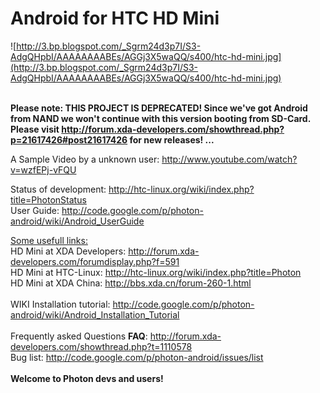 # Android for HTC HD Mini #
![http://3.bp.blogspot.com/_Sgrm24d3p7I/S3-AdgQHpbI/AAAAAAAABEs/AGGj3X5waQQ/s400/htc-hd-mini.jpg](http://3.bp.blogspot.com/_Sgrm24d3p7I/S3-AdgQHpbI/AAAAAAAABEs/AGGj3X5waQQ/s400/htc-hd-mini.jpg)<br><br>

<b>Please note: THIS PROJECT IS DEPRECATED! Since  we've got Android from NAND we won't continue with this version booting from SD-Card. Please visit <a href='http://forum.xda-developers.com/showthread.php?p=21617426#post21617426'>http://forum.xda-developers.com/showthread.php?p=21617426#post21617426</a> for new releases! ...</b><br>

A Sample Video by a unknown user: <a href='http://www.youtube.com/watch?v=wzfEPj-vFQU'>http://www.youtube.com/watch?v=wzfEPj-vFQU</a> <br>

Status of development: <a href='http://htc-linux.org/wiki/index.php?title=PhotonStatus'>http://htc-linux.org/wiki/index.php?title=PhotonStatus</a><br>
User Guide: <a href='http://code.google.com/p/photon-android/wiki/Android_UserGuide'>http://code.google.com/p/photon-android/wiki/Android_UserGuide</a><br>

<u>Some usefull links:</u><br>
HD Mini at XDA Developers: <a href='http://forum.xda-developers.com/forumdisplay.php?f=591'>http://forum.xda-developers.com/forumdisplay.php?f=591</a><br>
HD Mini at HTC-Linux: <a href='http://htc-linux.org/wiki/index.php?title=Photon'>http://htc-linux.org/wiki/index.php?title=Photon</a><br>
HD Mini at XDA China: <a href='http://bbs.xda.cn/forum-260-1.html'>http://bbs.xda.cn/forum-260-1.html</a><br><br>
WIKI Installation tutorial: <a href='http://code.google.com/p/photon-android/wiki/Android_Installation_Tutorial'>http://code.google.com/p/photon-android/wiki/Android_Installation_Tutorial</a><br><br>
Frequently asked Questions <b>FAQ</b>: <a href='http://forum.xda-developers.com/showthread.php?t=1110578'>http://forum.xda-developers.com/showthread.php?t=1110578</a><br>
Bug list: <a href='http://code.google.com/p/photon-android/issues/list'>http://code.google.com/p/photon-android/issues/list</a>
<br>
<br>
<b>Welcome to Photon devs and users!</b>